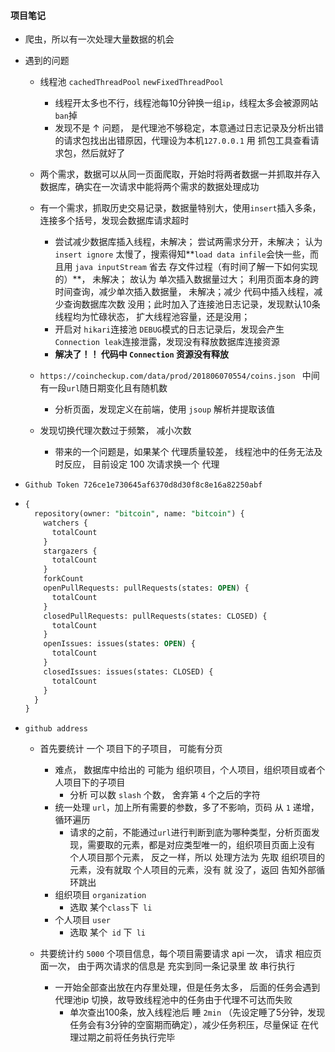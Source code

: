 #### 项目笔记

- 爬虫，所以有一次处理大量数据的机会

- 遇到的问题
  - 线程池 `cachedThreadPool` `newFixedThreadPool` 
    - 线程开太多也不行，线程池每10分钟换一组`ip`，线程太多会被源网站`ban`掉
    - 发现不是 ↑ 问题， 是代理池不够稳定，本意通过日志记录及分析出错的请求包找出出错原因，代理设为本机`127.0.0.1` 用 抓包工具查看请求包，然后就好了

  - 两个需求，数据可以从同一页面爬取，开始时将两者数据一并抓取并存入数据库，确实在一次请求中能将两个需求的数据处理成功

  - 有一个需求，抓取历史交易记录，数据量特别大，使用`insert`插入多条，连接多个括号，发现会数据库请求超时
    - 尝试减少数据库插入线程，未解决； 尝试两需求分开，未解决； 认为 `insert ignore` 太慢了，搜索得知**`load data infile`会快一些，而且用 `java inputStream` 省去 存文件过程（有时间了解一下如何实现的）**， 未解决； 故认为 单次插入数据量过大； 利用页面本身的跨时间查询，减少单次插入数据量， 未解决；减少 代码中插入线程，减少查询数据库次数 没用；此时加入了连接池日志记录，发现默认10条线程均为忙碌状态， 扩大线程池容量，还是没用；
    - 开启对 `hikari`连接池 `DEBUG`模式的日志记录后，发现会产生 `Connection leak`连接泄露，发现没有释放数据库连接资源
    - **解决了！！ 代码中 `Connection` 资源没有释放**

  - `https://coincheckup.com/data/prod/201806070554/coins.json ` 中间有一段`url`随日期变化且有随机数

    - 分析页面，发现定义在前端，使用 `jsoup` 解析并提取该值

  - 发现切换代理次数过于频繁， 减小次数

    - 带来的一个问题是，如果某个 代理质量较差， 线程池中的任务无法及时反应， 目前设定 100 次请求换一个 代理

- `Github Token 726ce1e730645af6370d8d30f8c8e16a82250abf `

- ``` sql
  {
    repository(owner: "bitcoin", name: "bitcoin") {
      watchers {
        totalCount
      }
      stargazers {
        totalCount
      }
      forkCount
      openPullRequests: pullRequests(states: OPEN) {
        totalCount
      }
      closedPullRequests: pullRequests(states: CLOSED) {
        totalCount
      }
      openIssues: issues(states: OPEN) {
        totalCount
      }
      closedIssues: issues(states: CLOSED) {
        totalCount
      }
    }
  }
  
  ```

- `github address` 

  - 首先要统计 一个 项目下的子项目， 可能有分页

    - 难点， 数据库中给出的 可能为 组织项目，个人项目，组织项目或者个人项目下的子项目
      - 分析 可以数 `slash` 个数， 舍弃第 `4` 个之后的字符
    - 统一处理 `url`，加上所有需要的参数，多了不影响，页码 从 `1` 递增，循环遍历
      - 请求的之前，不能通过`url`进行判断到底为哪种类型，分析页面发现，需要取的元素，都是对应类型唯一的，组织项目页面上没有 个人项目那个元素， 反之一样，所以 处理方法为 先取 组织项目的 元素，没有就取 个人项目的元素，没有 就 没了，返回 告知外部循环跳出
    - 组织项目 `organization`
      - 选取 某个` class `下` li`
    - 个人项目 `user`
      - 选取 某个` id` 下` li`
  - 共要统计约 `5000` 个项目信息，每个项目需要请求 api 一次， 请求 相应页面一次， 由于两次请求的信息是 充实到同一条记录里 故 串行执行
    - 一开始全部查出放在内存里处理，但是任务太多， 后面的任务会遇到 代理池ip 切换，故导致线程池中的任务由于代理不可达而失败
      - 单次查出100条，放入线程池后 睡 `2min` （先设定睡了5分钟，发现任务会有3分钟的空窗期而确定），减少任务积压，尽量保证 在代理过期之前将任务执行完毕


